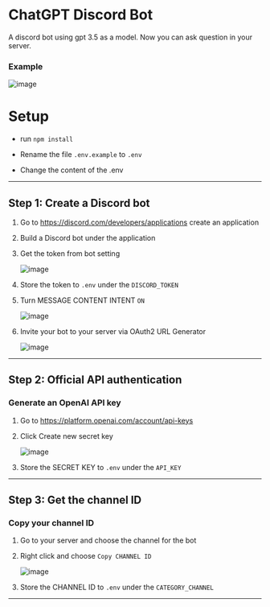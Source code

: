 # ChatGPT Discord Bot 
A discord bot using gpt 3.5 as a model. Now you can ask question in your server.
### Example

![image](https://github.com/bimprakosoo/chatgpt-testbot/blob/main/public/chat.gif)

# Setup

* run ```npm install```


* Rename the file `.env.example` to `.env`


* Change the content of the .env

---
## Step 1: Create a Discord bot

1. Go to https://discord.com/developers/applications create an application
2. Build a Discord bot under the application
3. Get the token from bot setting

   ![image](https://github.com/bimprakosoo/chatgpt-testbot/blob/main/public/img.png)
4. Store the token to `.env` under the `DISCORD_TOKEN`

5. Turn MESSAGE CONTENT INTENT `ON`

   ![image](https://github.com/bimprakosoo/chatgpt-testbot/blob/main/public/img_2.png)

6. Invite your bot to your server via OAuth2 URL Generator

   ![image](https://github.com/bimprakosoo/chatgpt-testbot/blob/main/public/img_1.png)
---

## Step 2: Official API authentication

### Generate an OpenAI API key
1. Go to https://platform.openai.com/account/api-keys

2. Click Create new secret key

   ![image](https://github.com/bimprakosoo/chatgpt-testbot/blob/main/public/img_3.png)

3. Store the SECRET KEY to `.env` under the `API_KEY`

---

## Step 3: Get the channel ID

### Copy your channel ID
1. Go to your server and choose the channel for the bot

2. Right click and choose `Copy CHANNEL ID`

   ![image](https://github.com/bimprakosoo/chatgpt-testbot/blob/main/public/img_4.png)

3. Store the CHANNEL ID to `.env` under the `CATEGORY_CHANNEL`

---
